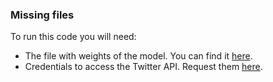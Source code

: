 ### Missing files

To run this code you will need:
- The file with weights of the model. You can find it [here](https://drive.google.com/file/d/1nM0NfnW9p3fISo_C6fBezt-aQ5Rb2IXZ/view?usp=sharing).
- Credentials to access the Twitter API. Request them [here](https://developer.twitter.com/en/docs/twitter-api/getting-started/getting-access-to-the-twitter-api).
